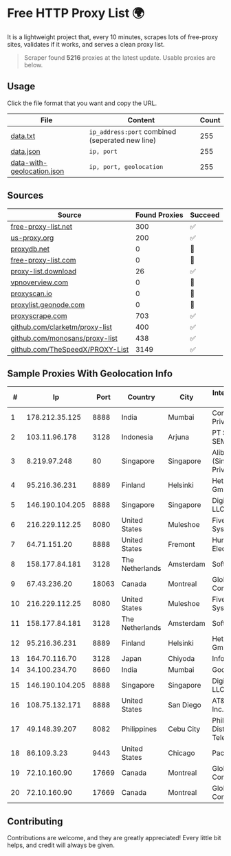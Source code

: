 
# Free HTTP Proxy List 🌍

It is a lightweight project that, every 10 minutes, scrapes lots of free-proxy sites, validates if it works, and serves a clean proxy list.


> Scraper found **5216** proxies at the latest update. Usable proxies are below.

## Usage

Click the file format that you want and copy the URL.


|File|Content|Count|
|----|-------|-----|
|[data.txt](https://raw.githubusercontent.com/themiralay/Proxy-List-World/master/data.txt)|`ip_address:port` combined (seperated new line)|255|
|[data.json](https://raw.githubusercontent.com/themiralay/Proxy-List-World/master/data.json)|`ip, port`|255|
|[data-with-geolocation.json](https://raw.githubusercontent.com/themiralay/Proxy-List-World/master/data-with-geolocation.json)|`ip, port, geolocation`|255|

## Sources

|Source|Found Proxies|Succeed|
|------|-------------|-------|
|[free-proxy-list.net](https://free-proxy-list.net)|300|✅|
|[us-proxy.org](https://www.us-proxy.org)|200|✅|
|[proxydb.net](http://proxydb.net)|0|🚫|
|[free-proxy-list.com](https://free-proxy-list.com/?page=&port=&type%5B%5D=http&type%5B%5D=https&up_time=0&search=Search)|0|🚫|
|[proxy-list.download](https://www.proxy-list.download/HTTP)|26|✅|
|[vpnoverview.com](https://vpnoverview.com/privacy/anonymous-browsing/free-proxy-servers)|0|🚫|
|[proxyscan.io](https://www.proxyscan.io)|0|🚫|
|[proxylist.geonode.com](https://proxylist.geonode.com/api/proxy-list?limit=300&page=1&sort_by=lastChecked&sort_type=desc&protocols=http,https)|0|🚫|
|[proxyscrape.com](https://api.proxyscrape.com/v2/?request=displayproxies&protocol=http&timeout=10000&country=all&ssl=all&anonymity=all)|703|✅|
|[github.com/clarketm/proxy-list](https://raw.githubusercontent.com/clarketm/proxy-list/master/proxy-list-raw.txt)|400|✅|
|[github.com/monosans/proxy-list](https://raw.githubusercontent.com/monosans/proxy-list/main/proxies/http.txt)|438|✅|
|[github.com/TheSpeedX/PROXY-List](https://raw.githubusercontent.com/TheSpeedX/PROXY-List/master/http.txt)|3149|✅|


## Sample Proxies With Geolocation Info

|#|Ip|Port|Country|City|Internet Service Provider|
|-|--|----|-------|----|-------------------------|
|1|178.212.35.125|8888|India|Mumbai|Contabo Asia Private Limited|
|2|103.11.96.178|3128|Indonesia|Arjuna|PT SKYLINE SEMESTA|
|3|8.219.97.248|80|Singapore|Singapore|Alibaba Cloud (Singapore) Private Limited|
|4|95.216.36.231|8889|Finland|Helsinki|Hetzner Online GmbH|
|5|146.190.104.205|8888|Singapore|Singapore|DigitalOcean, LLC|
|6|216.229.112.25|8080|United States|Muleshoe|Five Area Systems, LLC|
|7|64.71.151.20|8888|United States|Fremont|Hurricane Electric LLC|
|8|158.177.84.181|3128|The Netherlands|Amsterdam|SoftLayer|
|9|67.43.236.20|18063|Canada|Montreal|GloboTech Communications|
|10|216.229.112.25|8080|United States|Muleshoe|Five Area Systems, LLC|
|11|158.177.84.181|3128|The Netherlands|Amsterdam|SoftLayer|
|12|95.216.36.231|8889|Finland|Helsinki|Hetzner Online GmbH|
|13|164.70.116.70|3128|Japan|Chiyoda|InfoSphere|
|14|34.100.234.70|8660|India|Mumbai|Google LLC|
|15|146.190.104.205|8888|Singapore|Singapore|DigitalOcean, LLC|
|16|108.75.132.171|8888|United States|San Diego|AT&T Services, Inc.|
|17|49.148.39.207|8082|Philippines|Cebu City|Philippine Long Distance Telephone Co.|
|18|86.109.3.23|9443|United States|Chicago|Packet Host, Inc.|
|19|72.10.160.90|17669|Canada|Montreal|GloboTech Communications|
|20|72.10.160.90|17669|Canada|Montreal|GloboTech Communications|



## Contributing

Contributions are welcome, and they are greatly appreciated! Every
little bit helps, and credit will always be given.

